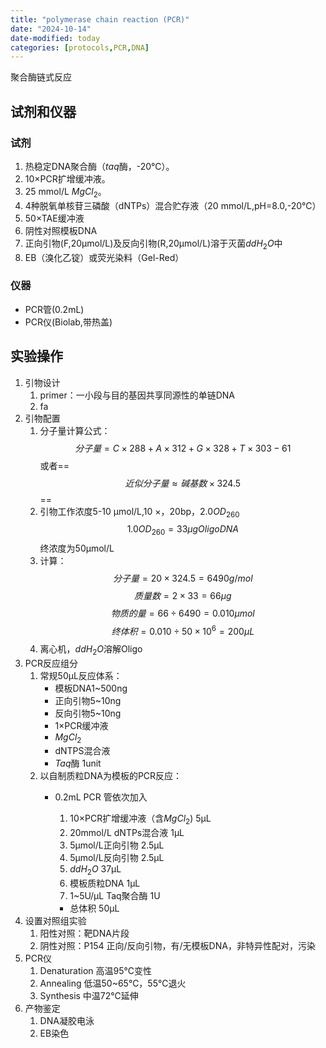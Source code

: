 ```yaml
---
title: "polymerase chain reaction (PCR)"
date: "2024-10-14"
date-modified: today
categories: [protocols,PCR,DNA]
---
```


聚合酶链式反应

## 试剂和仪器

### 试剂

1.  热稳定DNA聚合酶（*taq*酶，-20℃）。
2.  10×PCR扩增缓冲液。
3.  25 mmol/L $MgCl_2$。
4.  4种脱氧单核苷三磷酸（dNTPs）混合贮存液（20 mmol/L,pH=8.0,-20℃）
5.  50×TAE缓冲液
6.  阴性对照模板DNA
7.  正向引物(F,20μmol/L)及反向引物(R,20μmol/L)溶于灭菌$ddH_2O$中
8.  EB（溴化乙锭）或荧光染料（Gel-Red）

### 仪器

-   PCR管(0.2mL)
-   PCR仪(Biolab,带热盖)

## 实验操作

1.  引物设计
    1.  primer：一小段与目的基因共享同源性的单链DNA
    2.  fa
2.  引物配置
    1.  分子量计算公式：$$分子量 =C\times288+A\times312+G\times328+T\times303-61 $$或者==$$近似分子量\approx 碱基数\times 324.5$$==
    2.  引物工作浓度5-10 μmol/L,10 ×，20bp，2.0$OD_{260}$ $$1.0 OD_{260}=33\mu g Oligo DNA$$ 终浓度为50μmol/L
    3.  计算：$$分子量=20\times 324.5=6490 g/mol$$ $$质量数=2\times33=66\mu g$$ $$物质的量=66{\div}6490=0.010μmol$$ $$终体积=0.010{\div}50×10^6=200μL$$
    4.  离心机，$ddH_2O$溶解Oligo
3.  PCR反应组分
    1.  常规50μL反应体系：
        -   模板DNA1\~500ng
        -   正向引物5\~10ng
        -   反向引物5\~10ng
        -   1×PCR缓冲液
        -   $MgCl_2$
        -   dNTPS混合液
        -   *Taq*酶 1unit
    2.  以自制质粒DNA为模板的PCR反应：
        -   0.2mL PCR 管依次加入

            1.  10×PCR扩增缓冲液（含$MgCl_2$) 5μL
            2.  20mmol/L dNTPs混合液 1μL
            3.  5μmol/L正向引物 2.5μL
            4.  5μmol/L反向引物 2.5μL
            5.  $ddH_2O$ 37μL
            6.  模板质粒DNA 1μL
            7.  1\~5U/μL Taq聚合酶 1U

            -   总体积 50μL
4.  设置对照组实验
    1.  阳性对照：靶DNA片段
    2.  阴性对照：P154 正向/反向引物，有/无模板DNA，非特异性配对，污染
5.  PCR仪
    1.  Denaturation 高温95℃变性
    2.  Annealing 低温50\~65℃，55℃退火
    3.  Synthesis 中温72℃延伸
6.  产物鉴定
    1.  DNA凝胶电泳
    2.  EB染色
